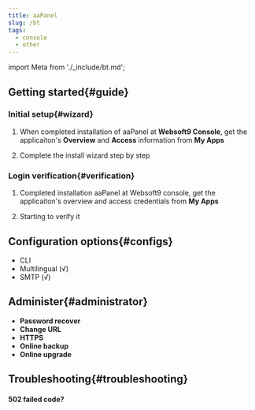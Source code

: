 ```yaml
---
title: aaPanel
slug: /bt
tags:
  - console
  - other
---
```


import Meta from './_include/bt.md';

<Meta name="meta" />

## Getting started{#guide}

### Initial setup{#wizard}

1. When completed installation of aaPanel at **Websoft9 Console**, get the applicaiton's **Overview** and **Access** information from **My Apps**  

2. Complete the install wizard step by step

### Login verification{#verification}

1. Completed installation aaPanel at Websoft9 console, get the applicaiton's overview and access credentials from **My Apps**  

2. Starting to verify it

## Configuration options{#configs}

- CLI
- Multilingual (√)
- SMTP (√)

## Administer{#administrator}

- **Password recover**
- **Change URL**
- **HTTPS**
- **Online backup**
- **Online upgrade**

## Troubleshooting{#troubleshooting}

#### 502 failed code?